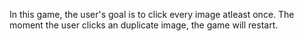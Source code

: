In this game, the user's goal is to click every image atleast once. The moment the user clicks an duplicate image, the game will restart.